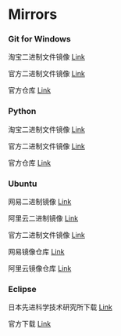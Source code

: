 # Mirrors

### Git for Windows

淘宝二进制文件镜像 [Link](https://npm.taobao.org/mirrors/git-for-windows/)

官方二进制文件镜像 [Link](https://github.com/git-for-windows/git/releases)

官方仓库 [Link](https://github.com/git-for-windows/git/)

### Python

淘宝二进制文件镜像 [Link](https://npm.taobao.org/mirrors/python/)

官方二进制文件镜像 [Link](https://www.python.org/downloads/)

官方仓库 [Link](https://www.python.org/downloads/source/)

### Ubuntu

网易二进制镜像 [Link](http://mirrors.163.com/ubuntu-releases/)

阿里云二进制镜像 [Link](https://mirrors.aliyun.com/ubuntu-releases/)

官方二进制文件镜像 [Link](http://cn.ubuntu.com/download/)

网易镜像仓库 [Link](http://mirrors.163.com/ubuntu/)

阿里云镜像仓库 [Link](https://mirrors.aliyun.com/ubuntu/)

### Eclipse

日本先进科学技术研究所下载 [Link](http://ftp.jaist.ac.jp/pub/eclipse/technology/epp/downloads/release/)

官方下载 [Link](http://www.eclipse.org/downloads/eclipse-packages/)
